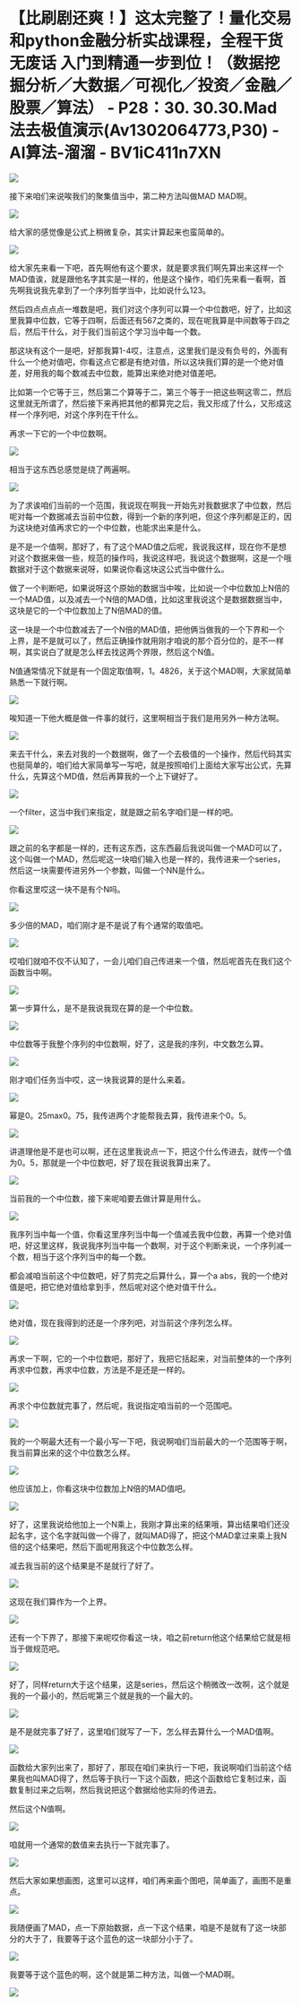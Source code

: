 # 【比刷剧还爽！】这太完整了！量化交易和python金融分析实战课程，全程干货无废话 入门到精通一步到位！（数据挖掘分析／大数据／可视化／投资／金融／股票／算法） - P28：30. 30.30.Mad法去极值演示(Av1302064773,P30) - AI算法-溜溜 - BV1iC411n7XN

![](img/aef7d14194cd2f3e29b4cfe75fd22bf2_0.png)

接下来咱们来说唉我们的聚集值当中，第二种方法叫做MAD MAD啊。

![](img/aef7d14194cd2f3e29b4cfe75fd22bf2_2.png)

给大家的感觉像是公式上稍微复杂，其实计算起来也蛮简单的。

![](img/aef7d14194cd2f3e29b4cfe75fd22bf2_4.png)

给大家先来看一下吧，首先啊他有这个要求，就是要求我们啊先算出来这样一个MAD值诶，就是跟他名字其实是一样的，他是这个操作，咱们先来看一看啊，首先啊我说我先拿到了一个序列哲学当中，比如说什么123。

然后四点点点点一堆数是吧，我们对这个序列可以算一个中位数吧，好了，比如这里我算中位数，它等于四啊，后面还有567之类的，现在呢我算是中间数等于四之后，然后干什么，对于我们当前这个学习当中每一个数。

那这块有这个一是吧，好那我算1-4哎，注意点，这里我们是没有负号的，外面有什么一个绝对值吧，你看这点它都是有绝对值，所以这块我们算的是一个绝对值差，好用我的每个数减去中位数，能算出来绝对绝对值差吧。

比如第一个它等于三，然后第二个算等于二，第三个等于一把这些啊这零二，然后这里就无所谓了，然后接下来再把其他的都算完之后，我又形成了什么，又形成这样一个序列吧，对这个序列在干什么。

再求一下它的一个中位数啊。

![](img/aef7d14194cd2f3e29b4cfe75fd22bf2_6.png)

相当于这东西总感觉是绕了两遍啊。

![](img/aef7d14194cd2f3e29b4cfe75fd22bf2_8.png)

为了求诶咱们当前的一个范围，我说现在啊我一开始先对我数据求了中位数，然后呢对每一个数据减去当前中位数，得到一个新的序列吧，但这个序列都是正的，因为这块绝对值再求它的一个中位数，也能求出来是什么。

是不是一个值啊，那好了，有了这个MAD值之后呢，我说我这样，现在你不是想对这个数据来做一些，规范的操作吗，我说这样吧，我说这个数据啊，这是一个哦数据对于这个数据来说呀，如果说你看这块这公式当中做什么。

做了一个判断吧，如果说呀这个原始的数据当中唉，比如说一个中位数加上N倍的一个MAD值，以及减去一个N倍的MAD值，比如这里我说这个是数据数据当中，这块是它的一个中位数加上了N倍MAD的值。

这一块是一个中位数减去了一个N倍的MAD值，把他俩当做我的一个下界和一个上界，是不是就可以了，然后正确操作就用刚才咱说的那个百分位的，是不一样啊，其实说白了就是怎么样去找这两个界限，然后这个N值。

N值通常情况下就是有一个固定取值啊，1。4826，关于这个MAD啊，大家就简单熟悉一下就行啊。

![](img/aef7d14194cd2f3e29b4cfe75fd22bf2_10.png)

唉知道一下他大概是做一件事的就行，这里啊相当于我们是用另外一种方法啊。

![](img/aef7d14194cd2f3e29b4cfe75fd22bf2_12.png)

来去干什么，来去对我的一个数据啊，做了一个去极值的一个操作，然后代码其实也挺简单的，咱们给大家简单写一写吧，就是按照咱们上面给大家写出公式，先算什么，先算这个MD值，然后再算我的一个上下键好了。



![](img/aef7d14194cd2f3e29b4cfe75fd22bf2_14.png)

一个filter，这当中我们来指定，就是跟之前名字咱们是一样的吧。

![](img/aef7d14194cd2f3e29b4cfe75fd22bf2_16.png)

跟之前的名字都是一样的，还有这东西，这东西最后我说叫做一个MAD可以了，这个叫做一个MAD，然后呢这一块咱们输入也是一样的，我传进来一个series，然后这一块需要传进另外一个参数，叫做一个NN是什么。

你看这里哎这一块不是有个N吗。

![](img/aef7d14194cd2f3e29b4cfe75fd22bf2_18.png)

多少倍的MAD，咱们刚才是不是说了有个通常的取值吧。

![](img/aef7d14194cd2f3e29b4cfe75fd22bf2_20.png)

哎咱们就咱不仅不认知了，一会儿咱们自己传进来一个值，然后呢首先在我们这个函数当中啊。

![](img/aef7d14194cd2f3e29b4cfe75fd22bf2_22.png)

第一步算什么，是不是我说我现在算的是一个中位数。

![](img/aef7d14194cd2f3e29b4cfe75fd22bf2_24.png)

中位数等于我整个序列的中位数啊，好了，这是我的序列，中文数怎么算。

![](img/aef7d14194cd2f3e29b4cfe75fd22bf2_26.png)

刚才咱们任务当中哎，这一块我说算的是什么来着。

![](img/aef7d14194cd2f3e29b4cfe75fd22bf2_28.png)

幂是0。25max0。75，我传进两个才能帮我去算，我传进来个0。5。

![](img/aef7d14194cd2f3e29b4cfe75fd22bf2_30.png)

讲道理他是不是也可以啊，还在这里我说点一下，把这个什么传进去，就传一个值为0。5，那就是一个中位数吧，好了现在我说我算出来了。



![](img/aef7d14194cd2f3e29b4cfe75fd22bf2_32.png)

当前我的一个中位数，接下来呢咱要去做计算是用什么。

![](img/aef7d14194cd2f3e29b4cfe75fd22bf2_34.png)

我序列当中每一个值，你看这里序列当中每一个值减去我中位数，再算一个绝对值吧，好这里这样，我说我序列当中每一个数啊，对于这个判断来说，一个序列减一个数，相当于这个序列当中的每一个数。

都会减咱当前这个中位数吧，好了剪完之后算什么，算一个a abs，我的一个绝对值是吧，把它绝对值给拿到手，然后呢对这个绝对值干什么。



![](img/aef7d14194cd2f3e29b4cfe75fd22bf2_36.png)

绝对值，现在我得到的还是一个序列吧，对当前这个序列怎么样。

![](img/aef7d14194cd2f3e29b4cfe75fd22bf2_38.png)

再求一下啊，它的一个中位数吧，那好了，我把它括起来，对当前整体的一个序列再求中位数，再求中位数，方法是不是还是一样的。



![](img/aef7d14194cd2f3e29b4cfe75fd22bf2_40.png)

再求个中位数就完事了，然后呢，我说指定咱当前的一个范围吧。

![](img/aef7d14194cd2f3e29b4cfe75fd22bf2_42.png)

我的一个啊最大还有一个最小写一下吧，我说啊咱们当前最大的一个范围等于啊，我当前算出来的这个中位数怎么样。



![](img/aef7d14194cd2f3e29b4cfe75fd22bf2_44.png)

他应该加上，你看这块中位数加上N倍的MAD值吧。

![](img/aef7d14194cd2f3e29b4cfe75fd22bf2_46.png)

好了，这里我说给他加上一个N乘上，我刚才算出来的结果哦，算出结果咱们还没起名字，这个名字就叫做一个得了，就叫MAD得了，把这个MAD拿过来乘上我N倍的这个结果吧，然后下面呢用我这个中位数怎么样。

减去我当前的这个结果是不是就行了好了。

![](img/aef7d14194cd2f3e29b4cfe75fd22bf2_48.png)

这现在我们算作为一个上界。

![](img/aef7d14194cd2f3e29b4cfe75fd22bf2_50.png)

还有一个下界了，那接下来呢哎你看这一块，咱之前return他这个结果给它就是相当于做规范吧。

![](img/aef7d14194cd2f3e29b4cfe75fd22bf2_52.png)

好了，同样return大于这个结果，这是series，然后这个稍微改一改啊，这个就是我的一个最小的，然后呢第三个就是我的一个最大的。



![](img/aef7d14194cd2f3e29b4cfe75fd22bf2_54.png)

是不是就完事了好了，这里咱们就写了一下，怎么样去算什么一个MAD值啊。

![](img/aef7d14194cd2f3e29b4cfe75fd22bf2_56.png)

函数给大家列出来了，那好了，那现在咱们来执行一下吧，我说啊咱们当前这个结果我也叫MAD得了，然后等于执行一下这个函数，把这个函数给它复制过来，函数复制过来之后啊，然后我说把这个数据给他实际的传进去。

然后这个N值啊。

![](img/aef7d14194cd2f3e29b4cfe75fd22bf2_58.png)

咱就用一个通常的数值来去执行一下就完事了。

![](img/aef7d14194cd2f3e29b4cfe75fd22bf2_60.png)

然后大家如果想画图，这里可以这样，咱们再来画个图吧，简单画了，画图不是重点。

![](img/aef7d14194cd2f3e29b4cfe75fd22bf2_62.png)

我随便画了MAD，点一下原始数据，点一下这个结果，咱是不是就有了这一块部分的大于了，我要等于这个蓝色的这一块部分小于了。



![](img/aef7d14194cd2f3e29b4cfe75fd22bf2_64.png)

我要等于这个蓝色的啊，这个就是第二种方法，叫做一个MAD啊。

![](img/aef7d14194cd2f3e29b4cfe75fd22bf2_66.png)